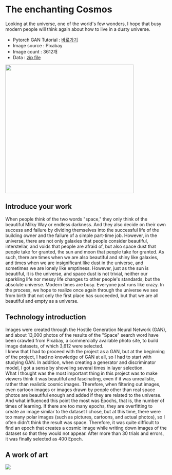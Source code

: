 # The enchanting Cosmos
Looking at the universe, one of the world's few wonders, I hope that busy modern people will think again about how to live in a dusty universe.
* Pytorch GAN Tutorial : [바로가기](https://pytorch.org/tutorials/beginner/dcgan_faces_tutorial.html)     
* Image source : Pixabay   
* Image count : 3612개   
* Data : [zip file](https://drive.google.com/file/d/16rLH8ldl5zvqNetabg3rNrGySOxXsh1m/view?usp=sharing)

<img width='400' src='https://user-images.githubusercontent.com/68007145/141922214-75448ed4-f476-429b-9100-b8d158dcb3cc.gif'>

## Introduce your work
When people think of the two words "space," they only think of the beautiful Milky Way or endless darkness. And they also decide on their own success and failure by dividing themselves into the successful life of the building owner and the failure of a simple part-time job. However, in the universe, there are not only galaxies that people consider beautiful, interstellar, and voids that people are afraid of, but also space dust that people take for granted, the sun and moon that people take for granted. As such, there are times when we are also beautiful and shiny like galaxies, and times when we are insignificant like dust in the universe, and sometimes we are lonely like emptiness. However, just as the sun is beautiful, it is the universe, and space dust is not trivial, neither our sparkling life nor messy life changes to other people's standards, but the absolute universe. Modern times are busy. Everyone just runs like crazy. In the process, we hope to realize once again through the universe we see from birth that not only the first place has succeeded, but that we are all beautiful and empty as a universe.

## Technology introduction
Images were created through the Hostile Generation Neural Network (GAN), and about 13,000 photos of the results of the "Space" search word have been crawled from Pixabay, a commercially available photo site, to build image datasets, of which 3,612 were selected.   
I knew that I had to proceed with the project as a GAN, but at the beginning of the project, I had no knowledge of GAN at all, so I had to start with studying GAN. In addition, when creating a generator and discriminator model, I got a sense by shoveling several times in layer selection.      
What I thought was the most important thing in this project was to make viewers think it was beautiful and fascinating, even if it was unrealistic, rather than realistic cosmic images. Therefore, when filtering out images, even cartoon images or images drawn by people other than real space photos are beautiful enough and added if they are related to the universe. And what influenced this point the most was Epochs, that is, the number of times of learning. If there are too many epochs, they are overfitting to create an image similar to the dataset I chose, but at this time, there were too many polar images (such as pictures, cartoons, and actual photos), so I often didn't think the result was space. Therefore, it was quite difficult to find an epoch that creates a cosmic image while writing down images of the dataset so that they would not appear. After more than 30 trials and errors, it was finally selected as 400 Epoch.

## A work of art
<img src='https://user-images.githubusercontent.com/68007145/141922830-55bb5d9d-963c-4171-8304-8d471d43c93e.png'>
